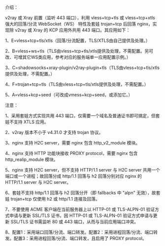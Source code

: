 介绍：

v2ray 或 Xray 前置（监听 443 端口），利用 vless+tcp+tls 或 vless+tcp+xtls 强大的回落/分流 WebSocket（WS） 特性及套娃 trojan+tcp 后回落 nginx，实现除 v2ray 或 Xray 的 KCP 应用外共用 443 端口。其应用如下：

1、E=vless+tcp+tls/xtls（回落/分流配置，TLS/XTLS由自己提供及处理。）

2、B=vless+ws+tls（TLS由vless+tcp+tls/xtls提供及处理，不需配置。另可改、可增其它WS类应用，参考对应的服务端单一应用配置示例。）

3、C=shadowsocks+xray-plugin/v2ray-plugin+tls（TLS由vless+tcp+tls/xtls提供及处理，不需配置。）

4、F=trojan+tcp+tls（TLS由vless+tcp+tls/xtls提供及处理，不需配置。）

5、A=vless+kcp+seed（可改成vmess+kcp+seed，或添加它。）

注意：

1、采用套娃方式实现共用 443 端口，仅需要一个域名及普通证书即可搞定，但套娃不支持 XTLS 应用。

2、v2ray 版本不小于 v4.31.0 才支持 trojan 协议。

3、nginx 支持 H2C server，需要 nginx 包含 http_v2_module 模块。

4、nginx 支持 HTTP 功能块接收 PROXY protocol，需要 nginx 包含 http_realip_module 模块。

5、nginx 支持 H2C server，但不支持 HTTP/1.1 server 与 H2C server 共用一个端口或一个进程；故回落分成 http/1.1 回落与 h2 回落分别对应 nginx 的 HTTP/1.1 server 与 H2C server。

6、套娃不支持 http/1.1 回落与 h2 回落分开（即 fallbacks 中 "alpn" 无效），故套娃 trojan+tcp 仅使用 h2 或 http/1.1 连接及回落。

7、不要使用 ACME 客户端在当前服务器上以 HTTP-01 或 TLS-ALPN-01 验证方式申请与更新 SSL/TLS 证书，因 HTTP-01 或 TLS-ALPN-01 验证方式申请与更新 SSL/TLS 证书需监听 80 或 443 端口，从而与当前应用端口冲突。

8、配置1：采用端口回落/分流、端口转发。配置2：采用进程回落/分流、端口转发。配置3：采用进程回落/分流、端口转发，且启用了 PROXY protocol。
